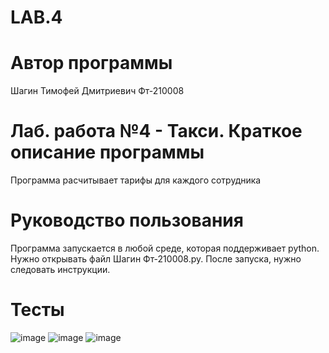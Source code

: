# LAB.4
# Автор программы
Шагин Тимофей Дмитриевич Фт-210008
# Лаб. работа №4 - Такси. Краткое описание программы
Программа расчитывает тарифы для каждого сотрудника
# Руководство пользования
Программа запускается в любой среде, которая поддерживает python. Нужно открывать файл Шагин Фт-210008.py. После запуска, нужно следовать инструкции.
# Тесты
![image](https://user-images.githubusercontent.com/114610696/200157465-9e7e730b-e184-48dc-8bc0-ae88e1abbecc.png)
![image](https://user-images.githubusercontent.com/114610696/200157654-23d5cfec-22f5-4ade-b14a-bfa2442906cf.png)
![image](https://user-images.githubusercontent.com/114610696/200157615-0309499a-49e3-4c5f-bbbe-3fc7dfab3b1e.png)
